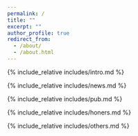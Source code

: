```yaml
---
permalink: /
title: ""
excerpt: ""
author_profile: true
redirect_from: 
  - /about/
  - /about.html
---
```


<span class='anchor' id='about-me'></span>
{% include_relative includes/intro.md %}

{% include_relative includes/news.md %}

{% include_relative includes/pub.md %}

{% include_relative includes/honers.md %}

{% include_relative includes/others.md %}
<span class='anchor' id='end-page'></span>


<br>

<center>
	<script type='text/javascript' id='clustrmaps' src='//cdn.clustrmaps.com/map_v2.js?cl=ffffff&w=a&t=m&d=Za5zeWfYf79Gu1l3J6hS5ppX1dbYiEyLigT7BKCDCdo&co=2d78ad&cmo=3acc3a&cmn=ff5353&ct=ffffff'></script>
</center>

